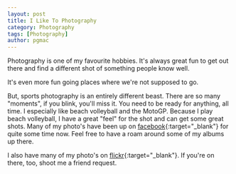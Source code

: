 ```yaml
---
layout: post
title: I Like To Photography
category: Photography
tags: [Photography]
author: pgmac
---
```

Photography is one of my favourite hobbies. It's always great fun to get out there and find a different shot of something people know well.

It's even more fun going places where we're not supposed to go.

But, sports photography is an entirely different beast.  There are so many "moments", if you blink, you'll miss it.  You need to be ready for anything, all time.  I especially like beach volleyball and the MotoGP.  Because I play beach volleyball, I have a great "feel" for the shot and can get some great shots.  Many of my photo's have been up on [facebook](https://www.facebook.com/paulymac/photos_albums){:target="_blank"} for quite some time now.  Feel free to have a roam around some of my albums up there.

I also have many of my photo's on [flickr](http://www.flickr.com/photos/paulmacdonnell/){:target="_blank"}.  If you're on there, too, shoot me a friend request.
